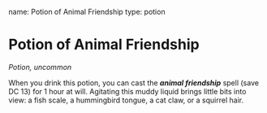 name: Potion of Animal Friendship type: potion

# Potion of Animal Friendship
_Potion, uncommon_

When you drink this potion, you can cast the **_animal friendship_** spell (save DC 13) for 1 hour at will. Agitating this muddy liquid brings little bits into view: a fish scale, a hummingbird tongue, a cat claw, or a squirrel hair. 